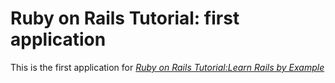 # Ruby on Rails Tutorial: first application

This is the first application for 
[*Ruby on Rails Tutorial:Learn Rails by Example*](http://raistutorial.org/)
